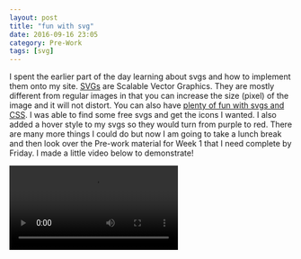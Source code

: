 ```yaml
---
layout: post
title: "fun with svg"
date: 2016-09-16 23:05
category: Pre-Work
tags: [svg]
---
```

I spent the earlier part of the day learning about svgs and how to implement them onto my site. <a href="https://en.wikipedia.org/wiki/Scalable_Vector_Graphics">SVGs</a> are Scalable Vector Graphics. They are mostly different from regular images in that you can increase the size (pixel) of the image and it will not distort. You can also have <a href="https://www.smashingmagazine.com/2014/11/styling-and-animating-svgs-with-css/">plenty of fun with svgs and CSS</a>. I was able to find some free svgs and get the icons I wanted. I also added a hover style to my svgs so they would turn from purple to red. There are many more things I could do but now I am going to take a lunch break and then look over the Pre-work material for Week 1 that I need complete by Friday. I made a little video below to demonstrate!

<!-- post video -->

  <video controls="controls" allowfullscreen="true">
    <source src="/video/svg.mp4" type="video/mp4">
  </video> 
